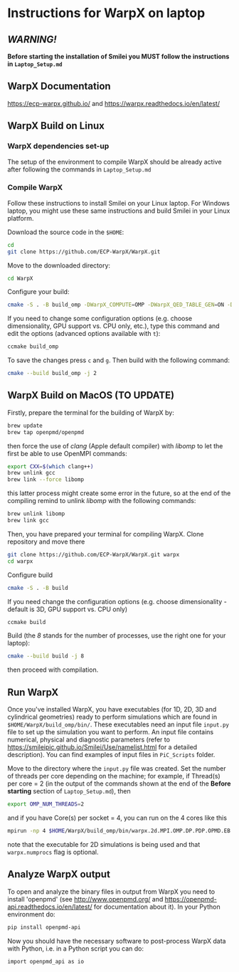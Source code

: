 # Instructions for WarpX on laptop

## *WARNING!*
  
**Before starting the installation of Smilei you MUST follow the instructions in `Laptop_Setup.md`**

## WarpX Documentation
https://ecp-warpx.github.io/  and https://warpx.readthedocs.io/en/latest/

## WarpX Build on Linux

### WarpX dependencies set-up
The setup of the environment to compile WarpX should be already active after following the commands in `Laptop_Setup.md`

### Compile WarpX
Follow these instructions to install Smilei on your Linux laptop. For Windows laptop, you might use these same instructions and build Smilei in your Linux platform.

Download the source code in the `$HOME`:
```bash
cd 
git clone https://github.com/ECP-WarpX/WarpX.git
```
Move to the downloaded directory:
```bash
cd WarpX
```
Configure your build:
```bash
cmake -S . -B build_omp -DWarpX_COMPUTE=OMP -DWarpX_QED_TABLE_GEN=ON -DWarpX_DIMS="1;2;RZ;3"
```
If you need to change some configuration options (e.g. choose dimensionality, GPU support vs. CPU only, etc.), type this command and edit the options (advanced options available with `t`):
```bash
ccmake build_omp
```
To save the changes press `c` and `g`. Then build with the following command:
```bash
cmake --build build_omp -j 2
```

## WarpX Build on MacOS (TO UPDATE)

Firstly, prepare the terminal for the building of WarpX by:
```bash
brew update
brew tap openpmd/openpmd
```
then force the use of *clang* (Apple default compiler) with *libomp* to let the first be able to use OpenMPI commands:
```bash
export CXX=$(which clang++)
brew unlink gcc
brew link --force libomp
```
this latter process might create some error in the future, so at the end of the compiling remind to unlink *libomp* with the following commands:
```bash
brew unlink libomp
brew link gcc
```
Then, you have prepared your terminal for compiling WarpX. Clone repository and move there 
```bash
git clone https://github.com/ECP-WarpX/WarpX.git warpx
cd warpx
```
Configure build 
```bash
cmake -S . -B build
```
If you need change the configuration options (e.g. choose dimensionality - default is 3D, GPU support vs. CPU only)
```bash
ccmake build
```
Build (the *8* stands for the number of processes, use the right one for your laptop):
```bash
cmake --build build -j 8
```
then proceed with compilation.

## Run WarpX
Once you've installed WarpX, you have executables (for 1D, 2D, 3D and cylindrical geometries) ready to perform simulations which are found in `$HOME/WarpX/build_omp/bin/`. These executables need an input file `input.py` file to set up the simulation you want to perform. An input file contains numerical, physical and diagnostic parameters (refer to https://smileipic.github.io/Smilei/Use/namelist.html for a detailed description). You can find examples of input files in `PiC_Scripts` folder.

Move to the directory where the `input.py` file was created. Set the number of threads per core depending on the machine; for example, if Thread(s) per core = 2 (in the output of the commands shown at the end of the **Before starting** section of `Laptop_Setup.md`), then
```bash
export OMP_NUM_THREADS=2
```

and if you have Core(s) per socket = 4, you can run on the 4 cores like this 
```bash
mpirun -np 4 $HOME/WarpX/build_omp/bin/warpx.2d.MPI.OMP.DP.PDP.OPMD.EB.QED.GENQEDTABLES input.txt warpx.numprocs = 1 4
```
note that the executable for 2D simulations is being used and that `warpx.numprocs` flag is optional.

## Analyze WarpX output
To open and analyze the binary files in output from WarpX you need to install 'openpmd' (see http://www.openpmd.org/ and https://openpmd-api.readthedocs.io/en/latest/ for documentation about it). In your Python environment do:
```bash
pip install openpmd-api
```
Now you should have the necessary software to post-process WarpX data with Python, i.e. in a Python script you can do:
```bash
import openpmd_api as io
```

